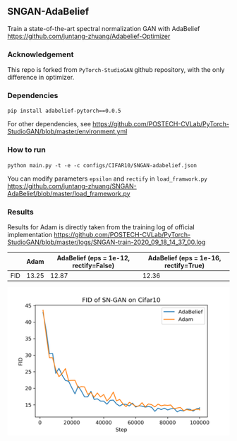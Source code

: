 ## SNGAN-AdaBelief
Train a state-of-the-art spectral normalization GAN with AdaBelief https://github.com/juntang-zhuang/Adabelief-Optimizer

### Acknowledgement
This repo is forked from ```PyTorch-StudioGAN``` github repository, with the only difference in optimizer.

### Dependencies
```
pip install adabelief-pytorch==0.0.5
```
For other dependencies, see https://github.com/POSTECH-CVLab/PyTorch-StudioGAN/blob/master/environment.yml

### How to run
```
python main.py -t -e -c configs/CIFAR10/SNGAN-adabelief.json
```
You can modify parameters ```epsilon``` and ```rectify``` in ```load_framwork.py``` https://github.com/juntang-zhuang/SNGAN-AdaBelief/blob/master/load_framework.py

### Results
Results for Adam is directly taken from the training log of official implementation https://github.com/POSTECH-CVLab/PyTorch-StudioGAN/blob/master/logs/SNGAN-train-2020_09_18_14_37_00.log

|     | Adam  | AdaBelief (eps = 1e-12, rectify=False) | AdaBelief (eps = 1e-16, rectify=True)|
|:---:|-------|-----------| ------------|
| FID | 13.25 | 12.87     | 12.36       |

![](logs/fid.png)
